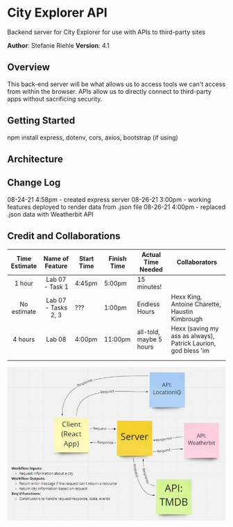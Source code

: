# City Explorer API
Backend server for City Explorer for use with APIs to third-party sites

**Author**: Stefanie Riehle
**Version**: 4.1

## Overview
This back-end server will be what allows us to access tools we can't access from within the browser. APIs allow us to directly connect to third-party apps without sacrificing security.

## Getting Started
npm install express, dotenv, cors, axios, bootstrap (if using)

## Architecture


## Change Log
08-24-21 4:58pm - created express server
08-26-21 3:00pm - working features deployed to render data from .json file
08-26-21 4:00pm - replaced .json data with Weatherbit API

## Credit and Collaborations

| Time Estimate | Name of Feature | Start Time | Finish Time | Actual Time Needed | Collaborators |
|:-------------:|:---------------:|------------|-------------|--------------------|---------------|
| 1 hour        | Lab 07 - Task 1 | 4:45pm     | 5:00pm      | 15 minutes!        |               |
| No estimate | Lab 07 - Tasks 2, 3 | ??? | 1:00pm | Endless Hours | Hexx King, Antoine Charette, Haustin Kimbrough |
| 4 hours | Lab 08 | 4:00pm | 11:00pm | all-told, maybe 5 hours | Hexx (saving my ass as always), Patrick Laurion, god bless 'im |
|  |  |  |  |  |  |
|  |  |  |  |  |  |

![WRRC2](./WRRC2.JPG)